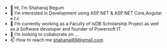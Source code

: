 - 👋 Hi, I’m Shahanaj Begum
- 👀 I’m interested in Development using ASP.NET & ASP.NET Core,Angular e.t.c 
- 🌱 I’m currently working as a Faculty of IsDB Scholarship Project  as well as a Software developer and founder of Powersoft IT.
- 💞️ I’m looking to collaborate on ...
- 📫 How to reach me shahanaj89@gmail.com

<!---
fashionfuel267/fashionfuel267 is a ✨ special ✨ repository because its `README.md` (this file) appears on your GitHub profile.
You can click the Preview link to take a look at your changes.
--->
